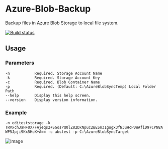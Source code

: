 # Azure-Blob-Backup
Backup files in Azure Blob Storage to local file system.

[![Build status](https://dev.azure.com/ediwang/EdiWang-GitHub-Builds/_apis/build/status/Azure-Blob-Backup-CI)](https://dev.azure.com/ediwang/EdiWang-GitHub-Builds/_build/latest?definitionId=-1)

## Usage

### Parameters

```
-n           Required. Storage Account Name
-k           Required. Storage Account Key
-c           Required. Blob Container Name
-p           Required. (Default: C:\AzureBlobSyncTemp) Local Folder Path
--help       Display this help screen.
--version    Display version information.
```

### Example

`
-n editeststorage -k TRVxchJaH+UX/FAjeqs2+SGosPQ0lZ82DxNpuc2BESn31gugx3fN3uHcP0WAfiD97CPN8AWP5Jpji9Kx5HoX+A== -c abstest -p C:\AzureBlobSyncTarget
`

![image](https://raw.githubusercontent.com/EdiWang/Azure-Blob-Backup/master/screenshots/sc1.png)
